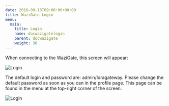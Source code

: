 ```yaml
---
date: 2016-09-13T09:00:00+00:00
title: WaziGate Login
menu:
  main:
    title: Login
    name: docwazigatelogin
    parent: docwazigate 
    weight: 30
---
```


When connecting to the WaziGate, this screen will appear:

![Login](../images/login.png)

The default login and password are: admin/loragateway.
Please change the default password as soon as you can in the profile page.
This page can be found in the menu at the top-right corner of the screen.

![Login](../images/profile.png)
